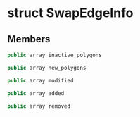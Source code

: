 # struct SwapEdgeInfo


## Members

```cpp
public array inactive_polygons

```

```cpp
public array new_polygons

```

```cpp
public array modified

```

```cpp
public array added

```

```cpp
public array removed

```




